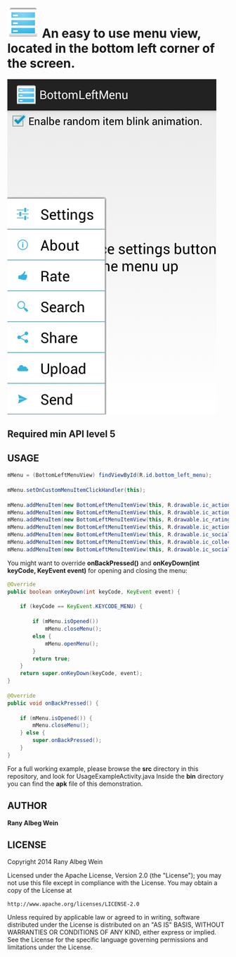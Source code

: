![Alt text](res/drawable-hdpi/ic_launcher.png "Icon") An easy to use menu view, located in the bottom left corner of the screen.
===================

![Alt text](screenshot.jpg "BottomLeftMenuView Samsung Galaxy S2")

Required min API level 5
-------------------------

USAGE
------
```java
mMenu = (BottomLeftMenuView) findViewById(R.id.bottom_left_menu);

mMenu.setOnCustomMenuItemClickHandler(this);

mMenu.addMenuItem(new BottomLeftMenuItemView(this, R.drawable.ic_action_settings, R.string.settings, _MENU_ID_SETTINGS));
mMenu.addMenuItem(new BottomLeftMenuItemView(this, R.drawable.ic_action_about, R.string.about, _MENU_ID_ABOUT));
mMenu.addMenuItem(new BottomLeftMenuItemView(this, R.drawable.ic_rating_good, R.string.rate, _MENU_ID_RATE));
mMenu.addMenuItem(new BottomLeftMenuItemView(this, R.drawable.ic_action_search, R.string.search, _MENU_ID_SEARCH));
mMenu.addMenuItem(new BottomLeftMenuItemView(this, R.drawable.ic_social_share, R.string.share, _MENU_ID_SHARE));
mMenu.addMenuItem(new BottomLeftMenuItemView(this, R.drawable.ic_collections_cloud, R.string.upload, _MENU_ID_UPLOAD));
mMenu.addMenuItem(new BottomLeftMenuItemView(this, R.drawable.ic_social_send_now, R.string.send, _MENU_ID_SEND));
```

You might want to override **onBackPressed()** and **onKeyDown(int keyCode, KeyEvent event)** for opening and closing the menu:

```java
@Override
public boolean onKeyDown(int keyCode, KeyEvent event) {

    if (keyCode == KeyEvent.KEYCODE_MENU) {

        if (mMenu.isOpened())
            mMenu.closeMenu();
        else {
            mMenu.openMenu();
        }
        return true;
    }
    return super.onKeyDown(keyCode, event);
}

@Override
public void onBackPressed() {

    if (mMenu.isOpened()) {
        mMenu.closeMenu();
    } else {
        super.onBackPressed();
    }
}
```
For a full working example, please browse the **src** directory in this repository, and look for UsageExampleActivity.java
Inside the **bin** directory you can find the **apk** file of this demonstration.

AUTHOR
-------

**Rany Albeg Wein**


LICENSE
--------

Copyright 2014 Rany Albeg Wein

Licensed under the Apache License, Version 2.0 (the "License");
you may not use this file except in compliance with the License.
You may obtain a copy of the License at

    http://www.apache.org/licenses/LICENSE-2.0

Unless required by applicable law or agreed to in writing, software
distributed under the License is distributed on an "AS IS" BASIS,
WITHOUT WARRANTIES OR CONDITIONS OF ANY KIND, either express or implied.
See the License for the specific language governing permissions and
limitations under the License.

